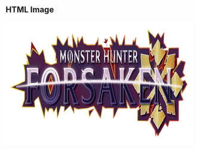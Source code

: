 <!DOCTYPE html>
<html>
<body>

<h2>HTML Image</h2>
<img src="images/MHForsakenLogo.png" width="500" height="333">

</body>
</html>
